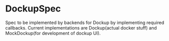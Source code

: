 # DockupSpec

Spec to be implemented by backends for Dockup by implementing required callbacks.
Current implementations are Dockup(actual docker stuff) and MockDockup(for development of dockup UI).
